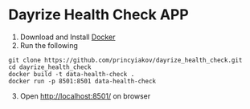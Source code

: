 # Dayrize Health  Check APP 

1. Download and Install [Docker](https://www.docker.com/products/docker-desktop/)
2. Run the following 
```
git clone https://github.com/princyiakov/dayrize_health_check.git
cd dayrize_health_check
docker build -t data-health-check .
docker run -p 8501:8501 data-health-check
```
3. Open [http://localhost:8501/](http://localhost:8501/) on browser
